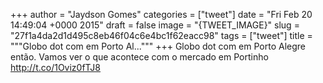 
+++
author = "Jaydson Gomes"
categories = ["tweet"]
date = "Fri Feb 20 14:49:04 +0000 2015"
draft = false
image = "{TWEET_IMAGE}"
slug = "27f1a4da2d1d495c8eb46f04c6e4bc1f62eacc98"
tags = ["tweet"]
title = """Globo dot com em Porto Al..."""
+++
Globo dot com em Porto Alegre então. Vamos ver o que acontece com o mercado em Portinho http://t.co/1Oviz0fTJ8
